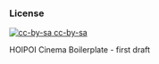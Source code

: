 ### License

<div class='license'>
  <a href="https://creativecommons.org/licenses/by-sa/3.0/es/" target="_blank">
    <img src="{{base}}/imgs/CC-BY-SA_icon.svg.png" alt='cc-by-sa'>
    cc-by-sa
  </a>
</div>

HOIPOI Cinema Boilerplate - first draft
